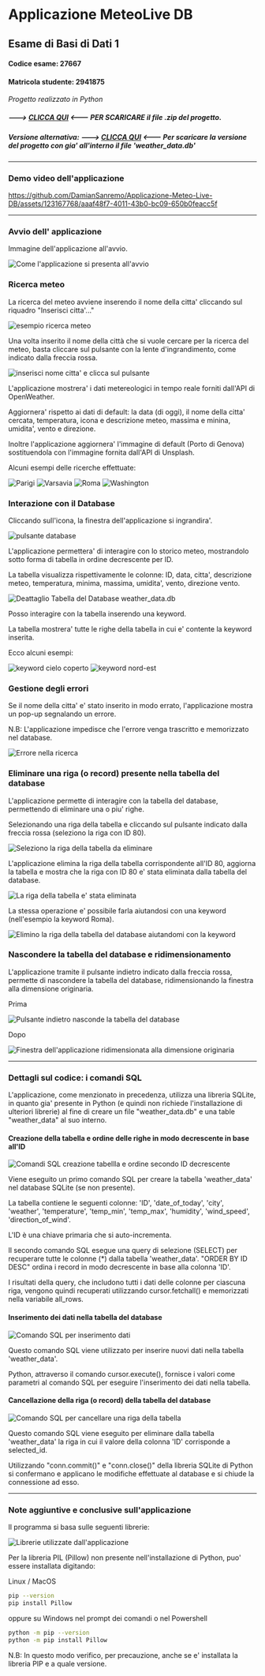 # Applicazione MeteoLive DB
## Esame di Basi di Dati 1 

#### Codice esame: 27667 

#### Matricola studente: 2941875

_Progetto realizzato in Python_

##### ---> [CLICCA QUI](https://github.com/DamianSanremo/Applicazione-Meteo-Live-DB/blob/main/Applicazione%20MeteoLive%20DB.zip) <--- PER SCARICARE il file .zip del progetto.

##### Versione alternativa: ---> [CLICCA QUI]() <--- Per scaricare la versione del progetto con gia' all'interno il file 'weather_data.db'  

---

### Demo video dell'applicazione

https://github.com/DamianSanremo/Applicazione-Meteo-Live-DB/assets/123167768/aaaf48f7-4011-43b0-bc09-650b0feacc5f


---

### Avvio dell' applicazione

Immagine dell'applicazione all'avvio.

![Come l'applicazione si presenta all'avvio](https://github.com/DamianSanremo/Media/blob/main/Screenshot_avvio.png)

### Ricerca meteo 

La ricerca del meteo avviene inserendo il nome della citta' cliccando sul riquadro "Inserisci citta'..."

![esempio ricerca meteo](https://github.com/DamianSanremo/Media/blob/main/Screenshot_particular_searchbox.png)

Una volta inserito il nome della città che si vuole cercare per la ricerca del meteo, basta cliccare sul pulsante con la lente d'ingrandimento, come indicato dalla freccia rossa.

![inserisci nome citta' e clicca sul pulsante](https://github.com/DamianSanremo/Media/blob/main/Screenshot_particular_searchbox2.png) 

L'applicazione mostrera' i dati metereologici in tempo reale forniti dall'API di OpenWeather. 

Aggiornera' rispetto ai dati di default: la data (di oggi), il nome della citta' cercata, temperatura, icona e descrizione meteo, massima e minina, umidita', vento e direzione.

Inoltre l'applicazione aggiornera' l'immagine di default (Porto di Genova) sostituendola con l'immagine fornita dall'API di Unsplash. 

Alcuni esempi delle ricerche effettuate:

![Parigi](https://github.com/DamianSanremo/Media/blob/main/Screenshot_4.png)
![Varsavia](https://github.com/DamianSanremo/Media/blob/main/Screenshot_5.png)
![Roma](https://github.com/DamianSanremo/Media/blob/main/Screenshot_7.png)
![Washington](https://github.com/DamianSanremo/Media/blob/main/Screenshot_8.png)

### Interazione con il Database 

Cliccando sull'icona, la finestra dell'applicazione si ingrandira'. 

![pulsante database](https://github.com/DamianSanremo/Media/blob/main/Screenshot_particular.png) 

L'applicazione permettera' di interagire con lo storico meteo, mostrandolo sotto forma di tabella in ordine decrescente per ID.

La tabella visualizza rispettivamente le colonne: ID, data, citta', descrizione meteo, temperatura, minima, massima, umidita', vento, direzione vento. 

![Deattaglio Tabella del Database weather_data.db](https://github.com/DamianSanremo/Media/blob/main/Screenshot_expanded_1.png)

Posso interagire con la tabella inserendo una keyword.

La tabella mostrera' tutte le righe della tabella in cui e' contente la keyword inserita.

Ecco alcuni esempi: 

![keyword cielo coperto](https://github.com/DamianSanremo/Media/blob/main/Screenshot_Keyword_cielo_coperto.png)
![keyword nord-est](https://github.com/DamianSanremo/Media/blob/main/Screenshot_Keyword_nord-est.png)
 
### Gestione degli errori

Se il nome della citta' e' stato inserito in modo errato, l'applicazione mostra un pop-up segnalando un errore.

N.B: L'applicazione impedisce che l'errore venga trascritto e memorizzato nel database.

![Errore nella ricerca](https://github.com/DamianSanremo/Media/blob/main/Screenshot_particular_error.png)

### Eliminare una riga (o record) presente nella tabella del database

L'applicazione permette di interagire con la tabella del database, permettendo di eliminare una o piu' righe.

Selezionando una riga della tabella e cliccando sul pulsante indicato dalla freccia rossa (seleziono la riga con ID 80).

![Seleziono la riga della tabella da eliminare](https://github.com/DamianSanremo/Media/blob/main/screenshot_particular_delete.png)

L'applicazione elimina la riga della tabella corrispondente all'ID 80, aggiorna la tabella e mostra che la riga con ID 80 e' stata eliminata dalla tabella del database.

![La riga della tabella e' stata eliminata](https://github.com/DamianSanremo/Media/blob/main/screenshot_particular_delete_id80.png)

La stessa operazione e' possibile farla aiutandosi con una keyword (nell'esempio la keyword Roma).

![Elimino la riga della tabella del database aiutandomi con la keyword](https://github.com/DamianSanremo/Media/blob/main/screenshot_particular_delete2.png)

### Nascondere la tabella del database e ridimensionamento

L'applicazione tramite il pulsante indietro indicato dalla freccia rossa, permette di nascondere la tabella del database, ridimensionando la finestra alla dimensione originaria.

Prima

![Pulsante indietro nasconde la tabella del database](https://github.com/DamianSanremo/Media/blob/main/screenshot_particular_indietro.png)

Dopo 

![Finestra dell'applicazione ridimensionata alla dimensione originaria](https://github.com/DamianSanremo/Media/blob/main/screenshot_particular_indietro2.png) 

---

### Dettagli sul codice: i comandi SQL

L'applicazione, come menzionato in precedenza, utilizza una libreria SQLite, in quanto gia' presente in Python (e quindi non richiede l'installazione di ulteriori librerie) 
al fine di creare un file "weather_data.db" e una table "weather_data" al suo interno.

#### Creazione della tabella e ordine delle righe in modo decrescente in base all'ID

![Comandi SQL creazione tabellla e ordine secondo ID decrescente](https://github.com/DamianSanremo/Media/blob/main/screenshot_sql1.png)

Viene eseguito un primo comando SQL per creare la tabella 'weather_data' nel database SQLite (se non presente).

La tabella contiene le seguenti colonne: 'ID', 'date_of_today', 'city', 'weather', 'temperature', 'temp_min', 'temp_max', 'humidity', 'wind_speed', 'direction_of_wind'. 

L'ID è una chiave primaria che si auto-incrementa.

Il secondo comando SQL esegue una query di selezione (SELECT) per recuperare tutte le colonne (*) dalla tabella 'weather_data'. 
"ORDER BY ID DESC" ordina i record in modo decrescente in base alla colonna 'ID'. 

I risultati della query, che includono tutti i dati delle colonne per ciascuna riga, vengono quindi recuperati utilizzando cursor.fetchall() e memorizzati nella variabile all_rows.

#### Inserimento dei dati nella tabella del database

![Comando SQL per inserimento dati](https://github.com/DamianSanremo/Media/blob/main/screenshot_sql2.png) 

Questo comando SQL viene utilizzato per inserire nuovi dati nella tabella 'weather_data'.

Python, attraverso il comando cursor.execute(), fornisce i valori come parametri al comando SQL per eseguire l'inserimento dei dati nella tabella.

#### Cancellazione della riga (o record) della tabella del database

![Comando SQL per cancellare una riga della tabella](https://github.com/DamianSanremo/Media/blob/main/screenshot_sql3.png)

Questo comando SQL viene eseguito per eliminare dalla tabella 'weather_data' la riga in cui il valore della colonna 'ID' corrisponde a selected_id.

Utilizzando "conn.commit()" e "conn.close()" della libreria SQLite di Python si confermano e applicano le modifiche effettuate al database e si chiude la connessione ad esso.

---

### Note aggiuntive e conclusive sull'applicazione

Il programma si basa sulle seguenti librerie: 

![Librerie utilizzate dall'applicazione](https://github.com/DamianSanremo/Media/blob/main/screenshot_libraries.png)

Per la libreria PIL (Pillow) non presente nell'installazione di Python, puo' essere installata digitando:

Linux / MacOS
```bash
pip --version
pip install Pillow

```
oppure su Windows nel prompt dei comandi o nel Powershell

```bash
python -m pip --version
python -m pip install Pillow
```

N.B: In questo modo verifico, per precauzione, anche se e' installata la libreria PIP e a quale versione.
